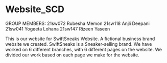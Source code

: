 # Website_SCD
GROUP MEMBERS: 
21sw072 Rubesha Memon
21sw118 Anjli Deepani 
21sw041 Yogeeta Lohana
21sw147 Rizeen Yaseen 

This is our website for SwiftSneaks Website. A fictional business brand website we created. SwiftSneaks is a Sneaker-selling brand.
We have worked on 6 different branches, with 6 different pages on the website. 
We divided our work based on each page we make for the website.
